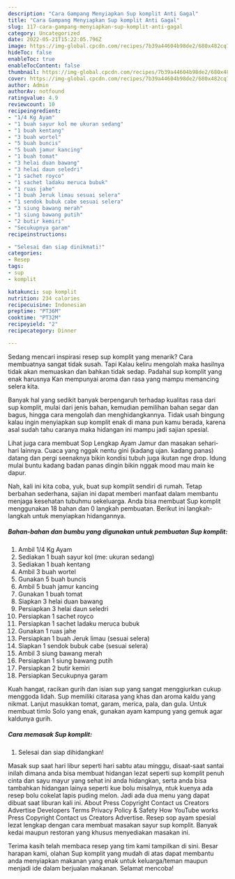 ```yaml
---
description: "Cara Gampang Menyiapkan Sup komplit Anti Gagal"
title: "Cara Gampang Menyiapkan Sup komplit Anti Gagal"
slug: 117-cara-gampang-menyiapkan-sup-komplit-anti-gagal
category: Uncategorized
date: 2022-05-21T15:22:05.796Z
image: https://img-global.cpcdn.com/recipes/7b39a44604b98de2/680x482cq70/sup-komplit-foto-resep-utama.jpg
hideToc: false
enableToc: true
enableTocContent: false
thumbnail: https://img-global.cpcdn.com/recipes/7b39a44604b98de2/680x482cq70/sup-komplit-foto-resep-utama.jpg
cover: https://img-global.cpcdn.com/recipes/7b39a44604b98de2/680x482cq70/sup-komplit-foto-resep-utama.jpg
author: Admin
authorAv: notfound
ratingvalue: 4.9
reviewcount: 10
recipeingredient:
- "1/4 Kg Ayam"
- "1 buah sayur kol me ukuran sedang"
- "1 buah kentang"
- "3 buah wortel"
- "5 buah buncis"
- "5 buah jamur kancing"
- "1 buah tomat"
- "3 helai duan bawang"
- "3 helai daun seledri"
- "1 sachet royco"
- "1 sachet ladaku meruca bubuk"
- "1 ruas jahe"
- "1 buah Jeruk limau sesuai selera"
- "1 sendok bubuk cabe sesuai selera"
- "3 siung bawang merah"
- "1 siung bawang putih"
- "2 butir kemiri"
- "Secukupnya garam"
recipeinstructions:

- "Selesai dan siap dinikmati!"
categories:
- Resep
tags:
- sup
- komplit

katakunci: sup komplit 
nutrition: 234 calories
recipecuisine: Indonesian
preptime: "PT36M"
cooktime: "PT32M"
recipeyield: "2"
recipecategory: Dinner

---
```



Sedang mencari inspirasi resep sup komplit yang menarik? Cara membuatnya sangat tidak susah. Tapi Kalau keliru mengolah maka hasilnya tidak akan memuaskan dan bahkan tidak sedap. Padahal sup komplit yang enak harusnya Kan mempunyai aroma dan rasa yang mampu memancing selera kita.


Banyak hal yang sedikit banyak berpengaruh terhadap kualitas rasa dari sup komplit, mulai dari jenis bahan, kemudian pemilihan bahan segar dan bagus, hingga cara mengolah dan menghidangkannya. Tidak usah bingung kalau ingin menyiapkan sup komplit enak di mana pun kamu berada, karena asal sudah tahu caranya maka hidangan ini mampu jadi sajian spesial.

Lihat juga cara membuat Sop Lengkap Ayam Jamur dan masakan sehari-hari lainnya. Cuaca yang nggak nentu gini (kadang ujan. kadang panas) datang dan pergi seenaknya bikin kondisi tubuh juga ikutan nge drop. Idung mulai buntu kadang badan panas dingin bikin nggak mood mau main ke dapur.


Nah, kali ini kita coba, yuk, buat sup komplit sendiri di rumah. Tetap berbahan sederhana, sajian ini dapat memberi manfaat dalam membantu menjaga kesehatan tubuhmu sekeluarga. Anda bisa membuat Sup komplit menggunakan 18 bahan dan 0 langkah pembuatan. Berikut ini langkah-langkah untuk menyiapkan hidangannya.

<!--inarticleads1-->

##### Bahan-bahan dan bumbu yang digunakan untuk pembuatan Sup komplit:

1. Ambil 1/4 Kg Ayam
1. Sediakan 1 buah sayur kol (me: ukuran sedang)
1. Sediakan 1 buah kentang
1. Ambil 3 buah wortel
1. Gunakan 5 buah buncis
1. Ambil 5 buah jamur kancing
1. Gunakan 1 buah tomat
1. Siapkan 3 helai duan bawang
1. Persiapkan 3 helai daun seledri
1. Persiapkan 1 sachet royco
1. Persiapkan 1 sachet ladaku meruca bubuk
1. Gunakan 1 ruas jahe
1. Persiapkan 1 buah Jeruk limau (sesuai selera)
1. Siapkan 1 sendok bubuk cabe (sesuai selera)
1. Ambil 3 siung bawang merah
1. Persiapkan 1 siung bawang putih
1. Persiapkan 2 butir kemiri
1. Persiapkan Secukupnya garam


Kuah hangat, racikan gurih dan isian sup yang sangat menggiurkan cukup menggoda lidah. Sup memiliki citarasa yang khas dan aroma kaldu yang nikmat. Lanjut masukkan tomat, garam, merica, pala, dan gula. Untuk membuat timlo Solo yang enak, gunakan ayam kampung yang gemuk agar kaldunya gurih. 

<!--inarticleads2-->

##### Cara memasak Sup komplit:


1. Selesai dan siap dihidangkan!

Masak sup saat hari libur seperti hari sabtu atau minggu, disaat-saat santai inilah dimana anda bisa membuat hidangan lezat seperti sup komplit penuh cinta dan sayu mayur yang sehat ini anda hidangkan, serta anda bisa tambahkan hidangan lainya seperti kue bolu misalnya, ntuk kuenya ada resep bolu cokelat lapis puding melon. Jadi ada dua menu yang dapat dibuat saat liburan kali ini. About Press Copyright Contact us Creators Advertise Developers Terms Privacy Policy &amp; Safety How YouTube works Press Copyright Contact us Creators Advertise. Resep sop ayam spesial lezat lengkap dengan cara membuat masakan sayur sup komplit. Banyak kedai maupun restoran yang khusus menyediakan masakan ini. 

Terima kasih telah membaca resep yang tim kami tampilkan di sini. Besar harapan kami, olahan Sup komplit yang mudah di atas dapat membantu anda menyiapkan makanan yang enak untuk keluarga/teman maupun menjadi ide dalam berjualan makanan. Selamat mencoba!
